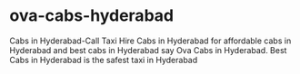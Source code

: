 # ova-cabs-hyderabad
Cabs in Hyderabad-Call Taxi Hire Cabs in Hyderabad for affordable cabs in Hyderabad and best cabs in Hyderabad say Ova Cabs in Hyderabad. Best Cabs in Hyderabad is the safest taxi in Hyderabad
